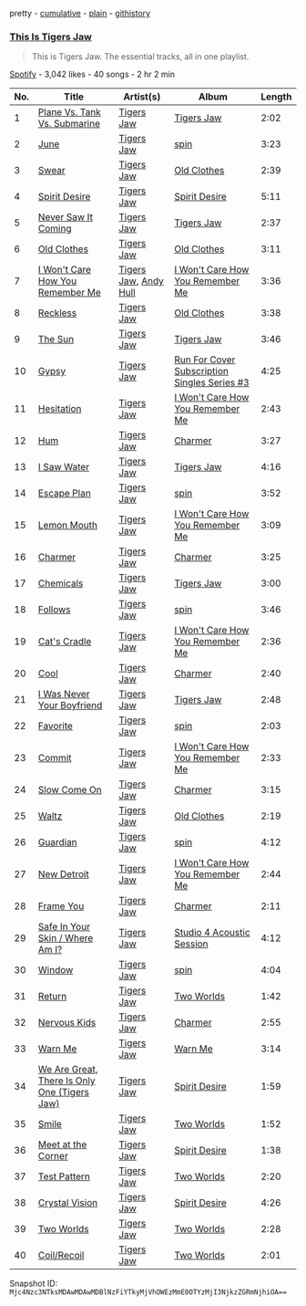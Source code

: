 pretty - [cumulative](/playlists/cumulative/37i9dQZF1DZ06evO0dqH2Z.md) - [plain](/playlists/plain/37i9dQZF1DZ06evO0dqH2Z) - [githistory](https://github.githistory.xyz/mackorone/spotify-playlist-archive/blob/main/playlists/plain/37i9dQZF1DZ06evO0dqH2Z)

### [This Is Tigers Jaw](https://open.spotify.com/playlist/37i9dQZF1DZ06evO0dqH2Z)

> This is Tigers Jaw\. The essential tracks, all in one playlist.

[Spotify](https://open.spotify.com/user/spotify) - 3,042 likes - 40 songs - 2 hr 2 min

| No. | Title | Artist(s) | Album | Length |
|---|---|---|---|---|
| 1 | [Plane Vs\. Tank Vs\. Submarine](https://open.spotify.com/track/1JxUKhB7QGd082YGskroob) | [Tigers Jaw](https://open.spotify.com/artist/0tLaqkKW7K6tc3QF9SM0M8) | [Tigers Jaw](https://open.spotify.com/album/431AISQsFUi33lirU9vNI5) | 2:02 |
| 2 | [June](https://open.spotify.com/track/4ztx0lpE5Vx3yg7FereOtS) | [Tigers Jaw](https://open.spotify.com/artist/0tLaqkKW7K6tc3QF9SM0M8) | [spin](https://open.spotify.com/album/2xSppFiPUTWqZ9cdF6CQnY) | 3:23 |
| 3 | [Swear](https://open.spotify.com/track/2vn4MzB2p1jv8HTZzArG0J) | [Tigers Jaw](https://open.spotify.com/artist/0tLaqkKW7K6tc3QF9SM0M8) | [Old Clothes](https://open.spotify.com/album/5zeB1ZGALj3ynXlCeeeSMx) | 2:39 |
| 4 | [Spirit Desire](https://open.spotify.com/track/3PTKa8qgM7axIkatKDxVft) | [Tigers Jaw](https://open.spotify.com/artist/0tLaqkKW7K6tc3QF9SM0M8) | [Spirit Desire](https://open.spotify.com/album/2BS5nxXE6hjWQRplpfxrib) | 5:11 |
| 5 | [Never Saw It Coming](https://open.spotify.com/track/2vu91wEkfNs7341Eq3cHKS) | [Tigers Jaw](https://open.spotify.com/artist/0tLaqkKW7K6tc3QF9SM0M8) | [Tigers Jaw](https://open.spotify.com/album/431AISQsFUi33lirU9vNI5) | 2:37 |
| 6 | [Old Clothes](https://open.spotify.com/track/3F1SQU5ktUEFIqRyy9f9PR) | [Tigers Jaw](https://open.spotify.com/artist/0tLaqkKW7K6tc3QF9SM0M8) | [Old Clothes](https://open.spotify.com/album/26qFcFUAotjg3XBh41QI9I) | 3:11 |
| 7 | [I Won't Care How You Remember Me](https://open.spotify.com/track/2EHKNBWZ83jRPW0iwnywME) | [Tigers Jaw](https://open.spotify.com/artist/0tLaqkKW7K6tc3QF9SM0M8), [Andy Hull](https://open.spotify.com/artist/1Rule8VpCyWvoSwUQQqGDV) | [I Won't Care How You Remember Me](https://open.spotify.com/album/4ZJsQTaRnAMmwAcTvVxxA7) | 3:36 |
| 8 | [Reckless](https://open.spotify.com/track/4HMwxrEa9kRd4guVQZy9Cp) | [Tigers Jaw](https://open.spotify.com/artist/0tLaqkKW7K6tc3QF9SM0M8) | [Old Clothes](https://open.spotify.com/album/5zeB1ZGALj3ynXlCeeeSMx) | 3:38 |
| 9 | [The Sun](https://open.spotify.com/track/5bJt0jOz9spwJ1rJwSQJ1a) | [Tigers Jaw](https://open.spotify.com/artist/0tLaqkKW7K6tc3QF9SM0M8) | [Tigers Jaw](https://open.spotify.com/album/431AISQsFUi33lirU9vNI5) | 3:46 |
| 10 | [Gypsy](https://open.spotify.com/track/7oNAnWMtdoByjSUdNDRo5J) | [Tigers Jaw](https://open.spotify.com/artist/0tLaqkKW7K6tc3QF9SM0M8) | [Run For Cover Subscription Singles Series \#3](https://open.spotify.com/album/1MZF46ju6QM79B8YwGfP0Q) | 4:25 |
| 11 | [Hesitation](https://open.spotify.com/track/4TZj7XGPf7dG3NmKaNwPY4) | [Tigers Jaw](https://open.spotify.com/artist/0tLaqkKW7K6tc3QF9SM0M8) | [I Won't Care How You Remember Me](https://open.spotify.com/album/4ZJsQTaRnAMmwAcTvVxxA7) | 2:43 |
| 12 | [Hum](https://open.spotify.com/track/1efmAix0BIp3o9tmd4437z) | [Tigers Jaw](https://open.spotify.com/artist/0tLaqkKW7K6tc3QF9SM0M8) | [Charmer](https://open.spotify.com/album/07Sik9LtBbnTI7J3S3WRhI) | 3:27 |
| 13 | [I Saw Water](https://open.spotify.com/track/6gJql3ABMd6iHVnr2ptWJg) | [Tigers Jaw](https://open.spotify.com/artist/0tLaqkKW7K6tc3QF9SM0M8) | [Tigers Jaw](https://open.spotify.com/album/431AISQsFUi33lirU9vNI5) | 4:16 |
| 14 | [Escape Plan](https://open.spotify.com/track/22q0Q9kJrricJ75sIp7gTy) | [Tigers Jaw](https://open.spotify.com/artist/0tLaqkKW7K6tc3QF9SM0M8) | [spin](https://open.spotify.com/album/2xSppFiPUTWqZ9cdF6CQnY) | 3:52 |
| 15 | [Lemon Mouth](https://open.spotify.com/track/06pB48LiLMGL3nx0rkmdnO) | [Tigers Jaw](https://open.spotify.com/artist/0tLaqkKW7K6tc3QF9SM0M8) | [I Won't Care How You Remember Me](https://open.spotify.com/album/4ZJsQTaRnAMmwAcTvVxxA7) | 3:09 |
| 16 | [Charmer](https://open.spotify.com/track/1M6ilnTZYuu8jciFYI9VKh) | [Tigers Jaw](https://open.spotify.com/artist/0tLaqkKW7K6tc3QF9SM0M8) | [Charmer](https://open.spotify.com/album/07Sik9LtBbnTI7J3S3WRhI) | 3:25 |
| 17 | [Chemicals](https://open.spotify.com/track/5O8NZbdm6mLy8HgJzROeJG) | [Tigers Jaw](https://open.spotify.com/artist/0tLaqkKW7K6tc3QF9SM0M8) | [Tigers Jaw](https://open.spotify.com/album/431AISQsFUi33lirU9vNI5) | 3:00 |
| 18 | [Follows](https://open.spotify.com/track/3EVgZBKWXY6xOtS8mrhW1C) | [Tigers Jaw](https://open.spotify.com/artist/0tLaqkKW7K6tc3QF9SM0M8) | [spin](https://open.spotify.com/album/2xSppFiPUTWqZ9cdF6CQnY) | 3:46 |
| 19 | [Cat's Cradle](https://open.spotify.com/track/6Wrt1iG9AKqkavwSXh1aNz) | [Tigers Jaw](https://open.spotify.com/artist/0tLaqkKW7K6tc3QF9SM0M8) | [I Won't Care How You Remember Me](https://open.spotify.com/album/4ZJsQTaRnAMmwAcTvVxxA7) | 2:36 |
| 20 | [Cool](https://open.spotify.com/track/3WcRJUHkVzgkXkqyz344Dm) | [Tigers Jaw](https://open.spotify.com/artist/0tLaqkKW7K6tc3QF9SM0M8) | [Charmer](https://open.spotify.com/album/07Sik9LtBbnTI7J3S3WRhI) | 2:40 |
| 21 | [I Was Never Your Boyfriend](https://open.spotify.com/track/2g5WRDweHvGA5DPrO99bek) | [Tigers Jaw](https://open.spotify.com/artist/0tLaqkKW7K6tc3QF9SM0M8) | [Tigers Jaw](https://open.spotify.com/album/431AISQsFUi33lirU9vNI5) | 2:48 |
| 22 | [Favorite](https://open.spotify.com/track/7nBCUygrEGaU0Hvr9u6ntW) | [Tigers Jaw](https://open.spotify.com/artist/0tLaqkKW7K6tc3QF9SM0M8) | [spin](https://open.spotify.com/album/2xSppFiPUTWqZ9cdF6CQnY) | 2:03 |
| 23 | [Commit](https://open.spotify.com/track/1CLnmxh6Inys4vSibwM4ud) | [Tigers Jaw](https://open.spotify.com/artist/0tLaqkKW7K6tc3QF9SM0M8) | [I Won't Care How You Remember Me](https://open.spotify.com/album/4ZJsQTaRnAMmwAcTvVxxA7) | 2:33 |
| 24 | [Slow Come On](https://open.spotify.com/track/7dnlCMw9Nzgc5OW0WabYv2) | [Tigers Jaw](https://open.spotify.com/artist/0tLaqkKW7K6tc3QF9SM0M8) | [Charmer](https://open.spotify.com/album/07Sik9LtBbnTI7J3S3WRhI) | 3:15 |
| 25 | [Waltz](https://open.spotify.com/track/5NTGujjjnZH83kbSW1KvK5) | [Tigers Jaw](https://open.spotify.com/artist/0tLaqkKW7K6tc3QF9SM0M8) | [Old Clothes](https://open.spotify.com/album/5zeB1ZGALj3ynXlCeeeSMx) | 2:19 |
| 26 | [Guardian](https://open.spotify.com/track/02GBtzxf70cvt8wxxhKnyG) | [Tigers Jaw](https://open.spotify.com/artist/0tLaqkKW7K6tc3QF9SM0M8) | [spin](https://open.spotify.com/album/2xSppFiPUTWqZ9cdF6CQnY) | 4:12 |
| 27 | [New Detroit](https://open.spotify.com/track/1n2OIgDDCHgm0YpvK62OLx) | [Tigers Jaw](https://open.spotify.com/artist/0tLaqkKW7K6tc3QF9SM0M8) | [I Won't Care How You Remember Me](https://open.spotify.com/album/4ZJsQTaRnAMmwAcTvVxxA7) | 2:44 |
| 28 | [Frame You](https://open.spotify.com/track/0pIOxvTWGHz6noPi8AJE9w) | [Tigers Jaw](https://open.spotify.com/artist/0tLaqkKW7K6tc3QF9SM0M8) | [Charmer](https://open.spotify.com/album/07Sik9LtBbnTI7J3S3WRhI) | 2:11 |
| 29 | [Safe In Your Skin / Where Am I?](https://open.spotify.com/track/25tGBkXBIE93mrkRLD5gml) | [Tigers Jaw](https://open.spotify.com/artist/0tLaqkKW7K6tc3QF9SM0M8) | [Studio 4 Acoustic Session](https://open.spotify.com/album/0cdy4JkbzSZDGka7bTf4IK) | 4:12 |
| 30 | [Window](https://open.spotify.com/track/7eVnrWEXTTedaLxDTOYzuV) | [Tigers Jaw](https://open.spotify.com/artist/0tLaqkKW7K6tc3QF9SM0M8) | [spin](https://open.spotify.com/album/2xSppFiPUTWqZ9cdF6CQnY) | 4:04 |
| 31 | [Return](https://open.spotify.com/track/5KljkeqE8yAZT177FApDsC) | [Tigers Jaw](https://open.spotify.com/artist/0tLaqkKW7K6tc3QF9SM0M8) | [Two Worlds](https://open.spotify.com/album/7ogk8xz4DoKUcVOT3KbbwP) | 1:42 |
| 32 | [Nervous Kids](https://open.spotify.com/track/2lVXTGaCiCi4N6POZGrcyh) | [Tigers Jaw](https://open.spotify.com/artist/0tLaqkKW7K6tc3QF9SM0M8) | [Charmer](https://open.spotify.com/album/07Sik9LtBbnTI7J3S3WRhI) | 2:55 |
| 33 | [Warn Me](https://open.spotify.com/track/3FfmYyYHN47nLxPuJ84M0y) | [Tigers Jaw](https://open.spotify.com/artist/0tLaqkKW7K6tc3QF9SM0M8) | [Warn Me](https://open.spotify.com/album/2Iq1FXyQkuUSpFmv3CEnzJ) | 3:14 |
| 34 | [We Are Great, There Is Only One \(Tigers Jaw\)](https://open.spotify.com/track/0btYefrUbkE9XDtmprpINs) | [Tigers Jaw](https://open.spotify.com/artist/0tLaqkKW7K6tc3QF9SM0M8) | [Spirit Desire](https://open.spotify.com/album/2BS5nxXE6hjWQRplpfxrib) | 1:59 |
| 35 | [Smile](https://open.spotify.com/track/3T634xUoZHDer4u5nZCzfe) | [Tigers Jaw](https://open.spotify.com/artist/0tLaqkKW7K6tc3QF9SM0M8) | [Two Worlds](https://open.spotify.com/album/7ogk8xz4DoKUcVOT3KbbwP) | 1:52 |
| 36 | [Meet at the Corner](https://open.spotify.com/track/2dEhFo7bGnpxExq03Lh66P) | [Tigers Jaw](https://open.spotify.com/artist/0tLaqkKW7K6tc3QF9SM0M8) | [Spirit Desire](https://open.spotify.com/album/2BS5nxXE6hjWQRplpfxrib) | 1:38 |
| 37 | [Test Pattern](https://open.spotify.com/track/3Jg47BnPUcqwXnjvgOnnTL) | [Tigers Jaw](https://open.spotify.com/artist/0tLaqkKW7K6tc3QF9SM0M8) | [Two Worlds](https://open.spotify.com/album/7ogk8xz4DoKUcVOT3KbbwP) | 2:20 |
| 38 | [Crystal Vision](https://open.spotify.com/track/7EFukKfVHrKBqk5uMvOA6w) | [Tigers Jaw](https://open.spotify.com/artist/0tLaqkKW7K6tc3QF9SM0M8) | [Spirit Desire](https://open.spotify.com/album/2BS5nxXE6hjWQRplpfxrib) | 4:26 |
| 39 | [Two Worlds](https://open.spotify.com/track/36XjpC5U6QNIvIFA6AUrtp) | [Tigers Jaw](https://open.spotify.com/artist/0tLaqkKW7K6tc3QF9SM0M8) | [Two Worlds](https://open.spotify.com/album/7ogk8xz4DoKUcVOT3KbbwP) | 2:28 |
| 40 | [Coil/Recoil](https://open.spotify.com/track/0vvFaa0HSRU0Lrx0GphltU) | [Tigers Jaw](https://open.spotify.com/artist/0tLaqkKW7K6tc3QF9SM0M8) | [Two Worlds](https://open.spotify.com/album/7ogk8xz4DoKUcVOT3KbbwP) | 2:01 |

Snapshot ID: `Mjc4Nzc3NTksMDAwMDAwMDBlNzFiYTkyMjVhOWEzMmE0OTYzMjI3NjkzZGRmNjhiOA==`
